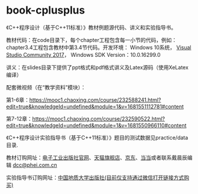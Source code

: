 # book-cplusplus
《C++程序设计（基于C++11标准）》教材例题源代码、讲义和实验指导书。

教材代码：在code目录下，每个chapter工程包含每一小节的代码，例如：chapter3.4工程包含教材中第3.4节代码。开发环境： Windows 10系统， [Visual Studio Community 2017][vs2017]， Windows SDK Version：10.0.16299.0

讲义：在slides目录下提供了ppt格式和pdf格式讲义及Latex源码（使用XeLatex编译）

配套微视频（在“教学资料”模块）：

第1-6章：https://mooc1.chaoxing.com/course/232588241.html?edit=true&knowledgeId=undefined&module=1&v=1681551112781#content

第7-12章：https://mooc1.chaoxing.com/course/232590522.html?edit=true&knowledgeId=undefined&module=1&v=1681550966110#content

《C++程序设计实验指导书（基于C++11标准）》题目的测试数据见practice/data目录.

教材订购网址：[电子工业出版社官网][phei]、[天猫旗舰店][tianmao]、[京东][jd]、[当当][dangdang]或者联系戴晨辰编辑 dcc@phei.com.cn

实验指导书订购网址：[中国地质大学出版社(目前仅支持通过微信打开链接方式购买)][cugp]

[vs2017]: https://visualstudio.microsoft.com/vs/community/
[miktex_]: https://miktex.org/download
[texlive_]: https://tug.org/texlive/acquire-netinstall.html
[phei]: https://www.phei.com.cn/module/goods/wssd_content.jsp?bookid=52723
[tianmao]: https://detail.tmall.com/item.htm?spm=a1z10.5-b.w4011-17538325040.26.129d66dbA1Cn8D&id=576915359900&rn=de470f45922c94391043e09f1304e7e9&abbucket=3
[jd]: https://item.jd.com/12424029.html?dist=jd
[dangdang]: http://product.dangdang.com/25338942.html
[cugp]: https://mp.weixin.qq.com/s/EUAdZgiT1l4uOBOaNujrvQ
